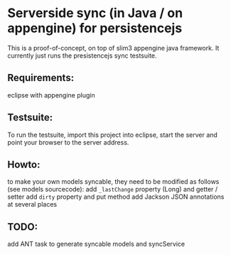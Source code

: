 Serverside sync (in Java / on appengine) for persistencejs
==========================================================

This is a proof-of-concept, on top of slim3 appengine java framework.
It currently just runs the presistencejs sync testsuite.

Requirements: 
-------------
eclipse with appengine plugin

Testsuite:
----------
To run the testsuite, import this project into eclipse, start the server 
and point your browser to the server address.

Howto:
-----
to make your own models syncable, they need to be modified as follows 
(see models sourcecode):
  add `_lastChange` property (Long) and getter / setter
  add `dirty` property and put method 
  add Jackson JSON annotations at several places


TODO:
---- 
  add ANT task to generate syncable models and syncService
